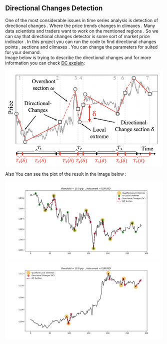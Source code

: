 ## Directional Changes Detection 
One of the most considerable issues in time series analysis is detection of directional changes . Where the price trends changes 
in climaxes . Many data scientists and traders want to work on the mentioned regions . So we can say that directional changes detector is some sort of market price indicator . 
In this project you can run the code to find directional changes points , sections and climaxes . You can change the parameters for suited for your demand.  
Image below is trying to describe the directional changes and for more information you can check <a href="https://www.mlfinlab.com/en/latest/feature_engineering/directional_change.html#:~:text=Directional%20Change%20(DC)%20is%20a,and%20Overshoot%20(OS)%20Event.">DC explain</a>:

<img src="DC.png">

Also You can see the plot of the result in the image below :

<img src="result1.png">

<img src="resutlt2.png">
